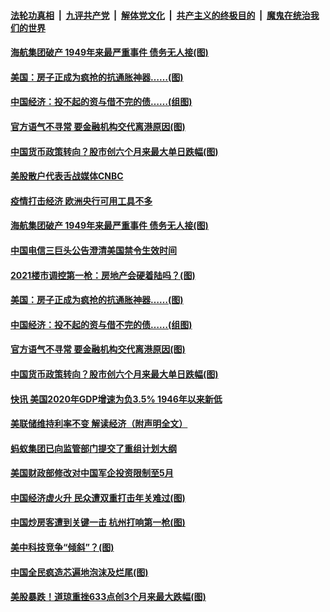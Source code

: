 ####  [法轮功真相](../../../../basic/blob/master/README.md?t=01300431) &nbsp;|&nbsp; [九评共产党](../../../../9ping.md/blob/master/README.md?t=01300431) &nbsp;|&nbsp; [解体党文化](../../../../jtdwh.md/blob/master/README.md?t=01300431)  &nbsp;|&nbsp; [共产主义的终极目的](../../../../gczydzjmd.md/blob/master/README.md?t=01300431) &nbsp;|&nbsp; [魔鬼在统治我们的世界](../../../../mgztzwmdsj.md/blob/master/README.md?t=01300431) 

#### [海航集团破产 1949年来最严重事件 债务无人接(图)](../pages/p5/960758.md?t=01300431) 


#### [美国：房子正成为疯抢的抗通胀神器……(图)](../pages/p5/960696.md?t=01300431) 

#### [中国经济：投不起的资与借不完的债……(组图)](../pages/p5/960676.md?t=01300431) 

#### [官方语气不寻常 要金融机构交代离港原因(图)](../pages/p5/960646.md?t=01300431) 

#### [中国货币政策转向？股市创六个月来最大单日跌幅(图)](../pages/p5/960638.md?t=01300431) 

#### [美股散户代表舌战媒体CNBC](../pages/p5/960778.md?t=01300431) 

#### [疫情打击经济 欧洲央行可用工具不多](../pages/p5/960777.md?t=01300431) 

#### [海航集团破产 1949年来最严重事件 债务无人接(图)](../pages/p5/960758.md?t=01300431) 

#### [中国电信三巨头公告澄清美国禁令生效时间](../pages/p5/960754.md?t=01300431) 


#### [2021楼市调控第一枪：房地产会硬着陆吗？(图)](../pages/p5/960685.md?t=01300431) 

#### [美国：房子正成为疯抢的抗通胀神器……(图)](../pages/p5/960696.md?t=01300431) 

#### [中国经济：投不起的资与借不完的债……(组图)](../pages/p5/960676.md?t=01300431) 

#### [官方语气不寻常 要金融机构交代离港原因(图)](../pages/p5/960646.md?t=01300431) 

#### [中国货币政策转向？股市创六个月来最大单日跌幅(图)](../pages/p5/960638.md?t=01300431) 

#### [快讯 美国2020年GDP增速为负3.5% 1946年以来新低](../pages/p5/960636.md?t=01300431) 

#### [美联储维持利率不变 解读经济（附声明全文）](../pages/p5/960634.md?t=01300431) 

#### [蚂蚁集团已向监管部门提交了重组计划大纲](../pages/p5/960633.md?t=01300431) 

#### [美国财政部修改对中国军企投资限制至5月](../pages/p5/960625.md?t=01300431) 

#### [中国经济虚火升 民众遭双重打击年关难过(图)](../pages/p5/960621.md?t=01300431) 


#### [中国炒房客遭到关键一击 杭州打响第一枪(图)](../pages/p5/960553.md?t=01300431) 

#### [美中科技竞争“倾斜”？(图)](../pages/p5/960588.md?t=01300431) 

#### [中国全民疯造芯遍地泡沫及烂尾(图)](../pages/p5/960580.md?t=01300431) 

#### [美股暴跌！道琼重挫633点创3个月来最大跌幅(图)](../pages/p5/960570.md?t=01300431) 

